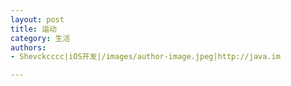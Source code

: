 ```yaml
---
layout: post
title: 运动
category: 生活
authors:
- Shevckcccc|iOS开发|/images/author-image.jpeg|http://java.im

---
```

